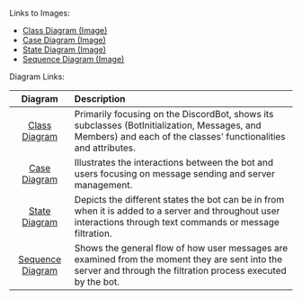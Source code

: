 Links to Images:
- [Class Diagram (Image)](https://github.com/Jextic/CS151---Secure-Discord-Moderation-Bot/blob/main/diagrams/class-diagram.pdf)
- [Case Diagram (Image)](https://github.com/Jextic/CS151---Secure-Discord-Moderation-Bot/blob/main/diagrams/case_diagram.pdf)
- [State Diagram (Image)](https://github.com/Jextic/CS151---Secure-Discord-Moderation-Bot/blob/main/diagrams/state-diagram.pdf)
- [Sequence Diagram (Image)](https://github.com/Jextic/CS151---Secure-Discord-Moderation-Bot/blob/main/diagrams/sequence-diagram.pdf)

Diagram Links:

| Diagram | Description |
| :---: | :--- |
| [Class Diagram](https://lucid.app/lucidchart/b839895f-0442-4c54-8262-4a1648ef8889/edit?invitationId=inv_0ae970b2-916a-4456-832e-bc195484d4d9&page=0_0) | Primarily focusing on the DiscordBot, shows its subclasses (BotInitialization, Messages, and Members) and each of the classes' functionalities and attributes. |
| [Case Diagram](https://lucid.app/lucidchart/2aadbc2c-da83-4ad6-aa53-66704ccadb97/edit?invitationId=inv_dc0d1bfb-0741-492f-8f93-12ad23e87a4f) | Illustrates the interactions between the bot and users focusing on message sending and server management. |
| [State Diagram](https://lucid.app/lucidchart/a38ddb39-7a8a-460a-9807-6551d75d6368/edit?viewport_loc=-11%2C-11%2C1355%2C675%2C0_0&invitationId=inv_9d2f407c-da41-4883-a8c8-59fb88ea2c6a) | Depicts the different states the bot can be in from when it is added to a server and throughout user interactions through text commands or message filtration. |
| [Sequence Diagram](https://lucid.app/lucidchart/413528b3-7717-475d-bf50-456f6ddf4dc0/edit?viewport_loc=-11%2C-11%2C1355%2C675%2C0_0&invitationId=inv_1bf4e7e0-81fc-48e8-b97f-6502b8eb1cd5) | Shows the general flow of how user messages are examined from the moment they are sent into the server and through the filtration process executed by the bot. |
